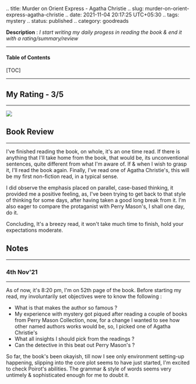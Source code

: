 .. title: Murder on Orient Express - Agatha Christie
.. slug: murder-on-orient-express-agatha-christie
.. date: 2021-11-04 20:17:25 UTC+05:30
.. tags: mystery
.. status: published
.. category: goodreads

**Description** : *I start writing my daily  progess  in reading the book & end it with a rating/summary/review*

***

<h4>Table of Contents</h4>
[TOC]

***
## My Rating - 3/5
---
![](https://i.gr-assets.com/images/S/compressed.photo.goodreads.com/books/1486131451l/853510._SY475_.jpg)

## Book Review
---

I've finished reading the book, on whole, it's an one time read. If there is anything that I'll take home from the book, that would be, its unconventional sentences, quite different from what I'm aware of. If & when I wish to grasp it, I'll read the book again. Finally, I've read one of Agatha Christie's, this will be my first non-fiction read, in a typical sense.

I did observe the emphasis placed on parallel, case-based thinking, it provided me a positive feeling, as, I've been trying to get back to that style of thinking for some days, after having taken a good long break from it. I'm also eager to compare the protaganist with Perry Mason's, I shall one day, do it.

Concluding, It's a breezy read, it won't take much time to finish, hold your expectations moderate.

## Notes
---
### 4th Nov'21
---

As of now, it's 8:20 pm, I'm on 52th page of the book. Before starting my read, my involuntarily set objectives were to know the following :

-   What is that makes the author so famous ? 
-   My experience with mystery got piqued after reading a couple of books from Perry Mason Collection, now, for a change I wanted to see how other named authors works would be, so, I picked one of Agatha Christie's    
-   What all insights I should pick from the readings ?    
-   Can the detective in this beat out Perry Mason's ?
    
So far, the book's been okayish, till now I see only environment setting-up happening, slipping into the core plot seems to have just started, I'm excited to check Poirot's abilities. The grammar & style of words seems very untimely & sophisticated enough for me to doubt it.
